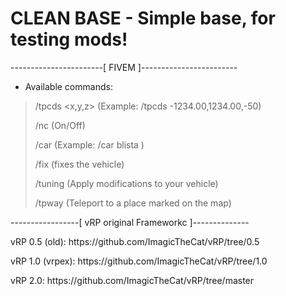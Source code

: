 
# CLEAN BASE - Simple base, for testing mods!

-----------------------[ FIVEM ]------------------------

+ Available commands:

> /tpcds <x,y,z> (Example: /tpcds -1234.00,1234.00,-50)
>
> /nc (On/Off)
>
> /car <model> (Example: /car blista )
>
> /fix (fixes the vehicle)
>
> /tuning (Apply modifications to your vehicle)
>
> /tpway (Teleport to a place marked on the map)
  
  
-----------------[ vRP original Frameworkc ]--------------


<p>vRP 0.5 (old): https://github.com/ImagicTheCat/vRP/tree/0.5</p>
<p>vRP 1.0 (vrpex): https://github.com/ImagicTheCat/vRP/tree/1.0</p>
<p>vRP 2.0: https://github.com/ImagicTheCat/vRP/tree/master</p>
